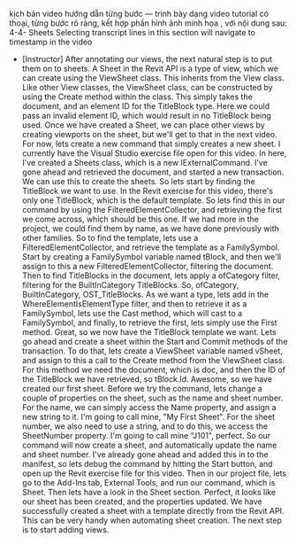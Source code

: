kịch bản video hướng dẫn từng bước — trình bày dạng video tutorial có thoại, từng bước rõ ràng, kết hợp phần hình ảnh minh họa , với nội dung sau: 
4-4-
Sheets
Selecting transcript lines in this section will navigate to timestamp in the video
- [Instructor] After annotating our views, the next natural step is to put them on to sheets. A Sheet in the Revit API is a type of view, which we can create using the ViewSheet class. This inherits from the View class. Like other View classes, the ViewSheet class, can be constructed by using the Create method within the class. This simply takes the document, and an element ID for the TitleBlock type. Here we could pass an invalid element ID, which would result in no TitleBlock being used. Once we have created a Sheet, we can place other views by creating viewports on the sheet, but we'll get to that in the next video. For now, lets create a new command that simply creates a new sheet. I currently have the Visual Studio exercise file open for this video. In here, I've created a Sheets class, which is a new IExternalCommand. I've gone ahead and retrieved the document, and started a new transaction. We can use this to create the sheets. So lets start by finding the TitleBlock we want to use. In the Revit exercise for this video, there's only one TitleBlock, which is the default template. So lets find this in our command by using the FilteredElementCollector, and retrieving the first we come across, which should be this one. If we had more in the project, we could find them by name, as we have done previously with other families. So to find the template, lets use a FilteredElementCollector, and retrieve the template as a FamilySymbol. Start by creating a FamilySymbol variable named tBlock, and then we'll assign to this a new FilteredElementCollector, filtering the document. Then to find TitleBlocks in the document, lets apply a ofCategory filter, filtering for the BuiltInCategory TitleBlocks. So, ofCategory, BuiltInCategory, OST_TitleBlocks. As we want a type, lets add in the WhereElementIsElementType filter, and then to retrieve it as a FamilySymbol, lets use the Cast method, which will cast to a FamilySymbol, and finally, to retrieve the first, lets simply use the First method. Great, so we now have the TitleBlock template we want. Lets go ahead and create a sheet within the Start and Commit methods of the transaction. To do that, lets create a ViewSheet variable named vSheet, and assign to this a call to the Create method from the ViewSheet class. For this method we need the document, which is doc, and then the ID of the TitleBlock we have retrieved, so tBlock.Id. Awesome, so we have created our first sheet. Before we try the command, lets change a couple of properties on the sheet, such as the name and sheet number. For the name, we can simply access the Name property, and assign a new string to it. I'm going to call mine, "My First Sheet". For the sheet number, we also need to use a string, and to do this, we access the SheetNumber property. I'm going to call mine "J101", perfect. So our command will now create a sheet, and automatically update the name and sheet number. I've already gone ahead and added this in to the manifest, so lets debug the command by hitting the Start button, and open up the Revit exercise file for this video. Then in our project file, lets go to the Add-Ins tab, External Tools, and run our command, which is Sheet. Then lets have a look in the Sheet section. Perfect, it looks like our sheet has been created, and the properties updated. We have successfully created a sheet with a template directly from the Revit API. This can be very handy when automating sheet creation. The next step is to start adding views.